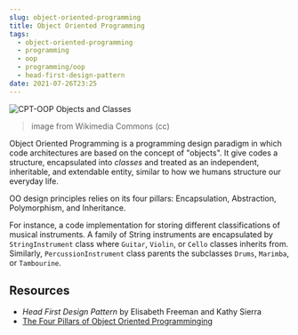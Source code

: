 ```yaml
---
slug: object-oriented-programming
title: Object Oriented Programming
tags:
  - object-oriented-programming
  - programming
  - oop
  - programming/oop
  - head-first-design-pattern
date: 2021-07-26T23:25
---
```



![CPT-OOP Objects and Classes](https://upload.wikimedia.org/wikipedia/commons/thumb/9/98/CPT-OOP-objects_and_classes_-_attmeth.svg/498px-CPT-OOP-objects_and_classes_-_attmeth.svg.png)
> image from Wikimedia Commons (cc)

Object Oriented Programming is a programming design paradigm in which code
architectures are based on the concept of "objects". It give codes a structure,
encapsulated into _classes_ and treated as an independent, inheritable, and
extendable entity, similar to how we humans structure our everyday life.

OO design principles relies on its four pillars: Encapsulation, Abstraction,
Polymorphism, and Inheritance.

For instance, a code implementation for storing different classifications of
musical instruments. A family of String instruments are encapsulated by
`StringInstrument` class where `Guitar`, `Violin`, or `Cello` classes inherits
from. Similarly, `PercussionInstrument` class parents the subclasses `Drums`,
`Marimba`, or `Tambourine`.

## Resources

- _Head First Design Pattern_ by Elisabeth Freeman and Kathy Sierra
- [The Four Pillars of Object Oriented Programminging](https://www.google.com/amp/s/info.keylimeinteractive.com/the-four-pillars-of-object-oriented-programming%3fhs_amp=true)

